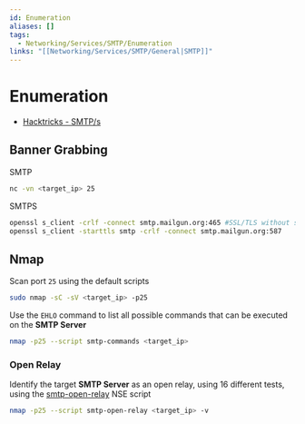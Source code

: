 ```yaml
---
id: Enumeration
aliases: []
tags:
  - Networking/Services/SMTP/Enumeration
links: "[[Networking/Services/SMTP/General|SMTP]]"
---
```


# Enumeration

- [Hacktricks - SMTP/s](https://book.hacktricks.wiki/en/network-services-pentesting/pentesting-smtp/index.html)

## Banner Grabbing

SMTP

```sh
nc -vn <target_ip> 25
```

SMTPS

```sh
openssl s_client -crlf -connect smtp.mailgun.org:465 #SSL/TLS without starttls command
openssl s_client -starttls smtp -crlf -connect smtp.mailgun.org:587
```

## Nmap

Scan port `25` using the default scripts

```sh
sudo nmap -sC -sV <target_ip> -p25
```

Use the `EHLO` command to list all possible commands that can be executed on the
**SMTP Server**

```sh
nmap -p25 --script smtp-commands <target_ip>
```

### Open Relay

Identify the target **SMTP Server** as an open relay, using 16 different tests,
using the [smtp-open-relay](https://nmap.org/nsedoc/scripts/smtp-open-relay.html)
NSE script

```sh
nmap -p25 --script smtp-open-relay <target_ip> -v
```



